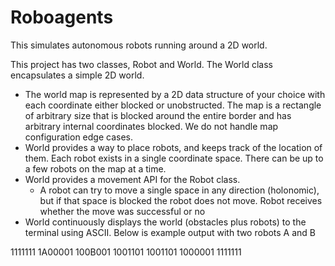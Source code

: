 # Roboagents
This simulates autonomous robots running around a 2D world. 

This project has two classes, Robot and World. The World class encapsulates a simple 2D world.
* The world map is represented by a 2D data structure of your choice with each coordinate either blocked or unobstructed. The map is a rectangle of arbitrary size that is blocked around the entire border and has arbitrary internal coordinates blocked. We do not handle map configuration edge cases.
* World provides a way to place robots, and keeps track of the location of them. Each robot exists in a single coordinate space. There can be up to a few robots on the map at a time.
* World provides a movement API for the Robot class.
  * A robot can try to move a single space in any direction (holonomic), but if that space is blocked the robot does not move. Robot receives whether the move was successful or no
* World continuously displays the world (obstacles plus robots) to the terminal using ASCII. Below is example output with two robots A and B

1111111
1A00001
100B001
1001101
1001101
1000001
1111111

